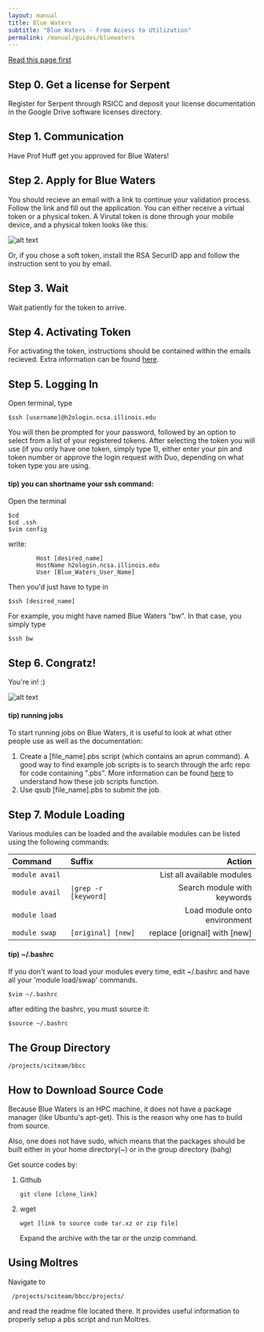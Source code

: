 ```yaml
---
layout: manual
title: Blue Waters
subtitle: "Blue Waters - From Access to Utilization"
permalink: /manual/guides/bluewaters
---
```


[Read this page first](https://bluewaters.ncsa.illinois.edu/getting-started)

## Step 0. Get a license for Serpent
Register for Serpent through RSICC and deposit your license documentation in 
the Google Drive software licenses directory.

## Step 1. Communication
Have Prof Huff get you approved for Blue Waters!

## Step 2. Apply for Blue Waters
You should recieve an email with a link to continue your validation process.
Follow the link and fill out the application.
        You can either receive a virtual token or a physical token.
        A Virutal token is done through your mobile device,
        and a physical token looks like this:
 
![alt text](/img/manual/guides/bw-token.jpg)

Or, if you chose a soft token, install the RSA SecurID app and 
follow the instruction sent to you by email.


## Step 3. Wait
Wait patiently for the token to arrive.

## Step 4. Activating Token
For activating the token, instructions should be contained within the emails recieved. Extra information can be found [here](https://wiki.ncsa.illinois.edu/display/cybersec/Duo+at+NCSA).



## Step 5. Logging In
Open terminal, type
```
$ssh [username]@h2ologin.ncsa.illinois.edu
```
You will then be prompted for your password, followed by an option to select from a list of your registered tokens. After selecting the token you will use (if you only have one token, simply type 1), either enter your pin and token number or approve the login request with Duo, depending on what token type you are using.




#### tip) you can shortname your ssh command:
Open the terminal

```
$cd
$cd .ssh
$vim config
```

write:

```
        Host [desired_name]
        HostName h2ologin.ncsa.illinois.edu
        User [Blue_Waters_User_Name] 
```


Then you'd just have to type in
```
$ssh [desired_name]
```

For example, you might have named Blue Waters "bw".
In that case, you simply type
```
$ssh bw
```

## Step 6. Congratz!
You're in! :)

![alt text](/img/manual/guides/bw-welcome.png)

#### tip) running jobs
To start running jobs on Blue Waters, it is useful to look at what other people use as well as the documentation:
1. Create a [file_name].pbs script (which contains an aprun command).
 A good way to find example job scripts is to search through the arfc repo for code containing ".pbs".
 More information can be found [here](https://bluewaters.ncsa.illinois.edu/running-your-jobs) to understand how these job scripts function.
2. Use qsub [file_name].pbs to submit the job.


## Step 7. Module Loading
Various modules can be loaded and the available modules can be listed using the following commands:

| Command               |   Suffix  |  Action                              |
|:----------------------|:---------------------------|-----------------------------------:|
| `module avail `          |                       | List all available modules    |
| `module avail `          | ` \|grep -r [keyword] `   | Search module with keywords   |
| `module load `           |                       | Load module onto environment  |
| `module swap `           | ` [original] [new] `      | replace [orignal] with [new]  |


#### tip) ~/.bashrc
If you don't want to load your modules every time, edit ~/.bashrc 
and have all your 'module load/swap' commands.
```
$vim ~/.bashrc
```
after editing the bashrc, you must source it:
```
$source ~/.bashrc
```


## The Group Directory
```
/projects/sciteam/bbcc
```

## How to Download Source Code
Because Blue Waters is an HPC machine, it does
not have a package manager (like Ubuntu's apt-get).
This is the reason why one has to build from source.

Also, one does not have sudo, which means that
the packages should be built either in your
home directory(~) or in the group directory (bahg) 

Get source codes by:

1. Github

   ```
   git clone [clone_link]
   ```


2. wget

   ```
   wget [link to source code tar.xz or zip file]
   ```

   Expand the archive with the tar or the unzip command.

## Using Moltres
Navigate to 
```
 /projects/sciteam/bbcc/projects/
```
 and read the readme file located there. It provides useful information to properly setup a pbs script and run Moltres.

